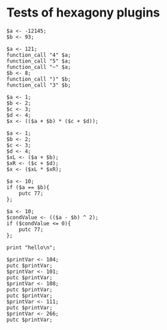 # Tests of hexagony plugins

```polygolf
$a <- -12145;
$b <- 93;
```

```polygolf plugins.limitSetOp(999)
$a <- 121;
function_call "4" $a;
function_call "5" $a;
function_call "~" $a;
$b <- 8;
function_call ")" $b;
function_call "3" $b;
```

```polygolf
$a <- 1;
$b <- 2;
$c <- 3;
$d <- 4;
$x <- (($a + $b) * ($c + $d));
```

```polygolf plugins.decomposeExpressions
$a <- 1;
$b <- 2;
$c <- 3;
$d <- 4;
$xL <- ($a + $b);
$xR <- ($c + $d);
$x <- ($xL * $xR);
```

```polygolf
$a <- 10;
if ($a == $b){
    putc 77;
};
```

```polygolf plugins.extractConditions
$a <- 10;
$condValue <- (($a - $b) ^ 2);
if ($condValue <= 0){
    putc 77;
};
```

```polygolf
print "hello\n";
```

```polygolf plugins.printTextLiteralToPutc
$printVar <- 104;
putc $printVar;
$printVar <- 101;
putc $printVar;
$printVar <- 108;
putc $printVar;
putc $printVar;
$printVar <- 111;
putc $printVar;
$printVar <- 266;
putc $printVar;
```
